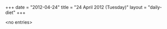 +++
date = "2012-04-24"
title = "24 April 2012 (Tuesday)"
layout = "daily-diet"
+++


\<no entries\>
